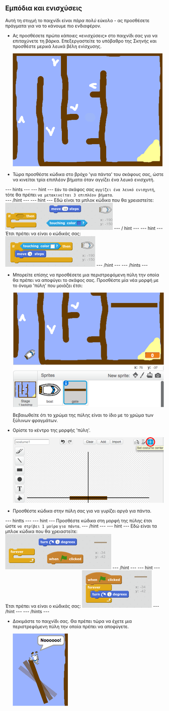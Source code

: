 ## Εμπόδια και ενισχύσεις

Αυτή τη στιγμή το παιχνίδι είναι *πάρα πολύ* εύκολο - ας προσθέσετε πράγματα για να το κάνουμε πιο ενδιαφέρον.

+ Ας προσθέσετε πρώτα κάποιες «ενισχύσεις» στο παιχνίδι σας για να επιταχύνετε τη βάρκα. Επεξεργαστείτε το υπόβαθρο της Σκηνής και προσθέστε μερικά λευκά βέλη ενίσχυσης.
    
    ![στιγμιότυπο](images/boat-boost.png)

+ Τώρα προσθέστε κώδικα στο βρόχο 'για πάντα' του σκάφους σας, ώστε να κινείται τρία επιπλέον βήματα όταν αγγίζει ένα λευκό ενισχυτή.

\--- hints \--- \--- hint \--- `Εάν` το σκάφος σας `αγγίζει ένα λευκό ενισχυτή`, τότε θα πρέπει `να μετακινείται 3 επιπλέον βήματα`.  
\--- /hint \--- \--- hint \--- Εδώ είναι τα μπλοκ κώδικα που θα χρειαστείτε: ![screenshot](images/boat-boost-blocks.png) \--- / hint \--- \--- hint \--- Έτσι πρέπει να είναι ο κώδικάς σας: ![screenshot](images/boat-boost-code.png) \--- /hint \--- \--- /hints \---

+ Μπορείτε επίσης να προσθέσετε μια περιστρεφόμενη πύλη την οποία θα πρέπει να αποφύγει το σκάφος σας. Προσθέστε μία νέα μορφή με το όνομα 'πύλη' που μοιάζει έτσι:
    
    ![στιγμιότυπο](images/boat-gate.png)
    
    Βεβαιωθείτε ότι το χρώμα της πύλης είναι το ίδιο με το χρώμα των ξύλινων φραγμάτων.

+ Ορίστε το κέντρο της μορφής 'πύλη'.
    
    ![στιγμιότυπο](images/boat-center.png)

+ Προσθέστε κώδικα στην πύλη σας για να γυρίζει αργά για πάντα.

\--- hintts \--- \--- hint \--- Προσθέστε κώδικα στη μορφή της πύλης έτσι ώστε `να στρίβει 1 μοίρα` `για πάντα`. \--- /hint \--- \--- hint \--- Εδώ είναι τα μπλοκ κώδικα που θα χρειαστείτε: ![screenshot](images/boat-spin-blocks.png) \--- /hint \--- \--- hint \--- Έτσι πρέπει να είναι ο κώδικάς σας: ![screenshot](images/boat-spin-code.png) \--- /hint \--- \--- /hints \---

+ Δοκιμάστε το παιχνίδι σας. Θα πρέπει τώρα να έχετε μια περιστρεφόμενη πύλη την οποία πρέπει να αποφύγετε.
    
    ![screenshot](images/boat-gate-test.png)